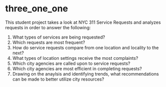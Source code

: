# three_one_one
This student project takes a look at NYC 311 Service Requests and analyzes requests in order to answer the following:

1. What types of services are being requested? 
2. Which requests are most frequent?
3. How do service requests compare from one location and locality to the next?
4. What types of location settings receive the most complaints?
5. Which city agencies are called upon to service requests?
6. Which city agencies are most efficient in completing requests?
7. Drawing on the anaylsis and identifying trends, what recommendations can be made to better utilize city resources?
